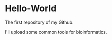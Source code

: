 # Hello-World
The first repository of my Github.

I'll upload some common tools for bioinformatics.
